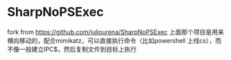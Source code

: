 # SharpNoPSExec
fork from https://github.com/juliourena/SharpNoPSExec
上面那个项目是用来横向移动的，配合mimikatz，可以直接执行命令（比如powershell 上线cs），而不像一般建立IPC$，然后复制文件到目标上执行
